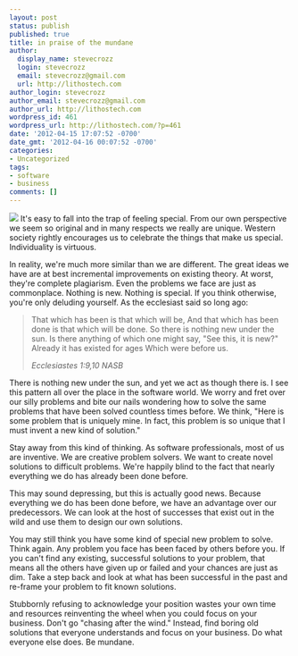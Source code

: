 ```yaml
---
layout: post
status: publish
published: true
title: in praise of the mundane
author:
  display_name: stevecrozz
  login: stevecrozz
  email: stevecrozz@gmail.com
  url: http://lithostech.com
author_login: stevecrozz
author_email: stevecrozz@gmail.com
author_url: http://lithostech.com
wordpress_id: 461
wordpress_url: http://lithostech.com/?p=461
date: '2012-04-15 17:07:52 -0700'
date_gmt: '2012-04-16 00:07:52 -0700'
categories:
- Uncategorized
tags:
- software
- business
comments: []
---
```

<img src="http://lithostech.com/wp-content/uploads/2012/04/special_sticker-290x290.jpg" class="thumbnail right" />
It's easy to fall into the trap of feeling special. From our own
perspective we seem so original and in many respects we really are
unique. Western society rightly encourages us to celebrate the things
that make us special. Individuality is virtuous.

In reality, we're much more similar than we are different. The great
ideas we have are at best incremental improvements on existing theory.
At worst, they're complete plagiarism. Even the problems we face are
just as commonplace. Nothing is new. Nothing is special. If you think
otherwise, you're only deluding yourself. As the ecclesiast said so long
ago:

> That which has been is that which will be,
> And that which has been done is that which will be done.
> So there is nothing new under the sun.
> Is there anything of which one might say,
> "See this, it is new?"
> Already it has existed for ages
> Which were before us.
>
> <cite>Ecclesiastes 1:9,10 NASB</cite>

There is nothing new under the sun, and yet we act as though there is. I
see this pattern all over the place in the software world. We worry and
fret over our silly problems and bite our nails wondering how to solve
the same problems that have been solved countless times before. We
think, "Here is some problem that is uniquely mine. In fact, this
problem is so unique that I must invent a new kind of solution."
<!--more-->

Stay away from this kind of thinking. As software professionals, most of
us are inventive. We are creative problem solvers. We want to create
novel solutions to difficult problems. We're happily blind to the fact
that nearly everything we do has already been done before.

This may sound depressing, but this is actually good news. Because
everything we do has been done before, we have an advantage over our
predecessors. We can look at the host of successes that exist out in the
wild and use them to design our own solutions.

You may still think you have some kind of special new problem to solve.
Think again. Any problem you face has been faced by others before you.
If you can't find any existing, successful solutions to your problem,
that means all the others have given up or failed and your chances are
just as dim. Take a step back and look at what has been successful in
the past and re-frame your problem to fit known solutions.

Stubbornly refusing to acknowledge your position wastes your own time
and resources reinventing the wheel when you could focus on your
business. Don't go "chasing after the wind." Instead, find boring old
solutions that everyone understands and focus on your business. Do what
everyone else does. Be mundane.
